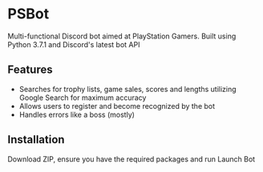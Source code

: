 # PSBot
 Multi-functional Discord bot aimed at PlayStation Gamers.
 Built using Python 3.7.1 and Discord's latest bot API

## Features
* Searches for trophy lists, game sales, scores and lengths utilizing Google Search for maximum accuracy
* Allows users to register and become recognized by the bot
* Handles errors like a boss (mostly)

## Installation
Download ZIP, ensure you have the required packages and run Launch Bot
